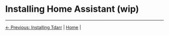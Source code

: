 # Installing Home Assistant (wip)

---
[&larr; Previous: Installing Tdarr](9.%20Installing%20Tdarr.md) | [Home](README.md) |
